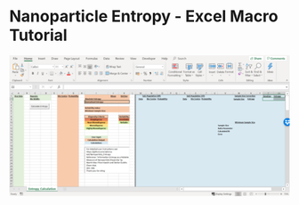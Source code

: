 # Nanoparticle Entropy - Excel Macro Tutorial

<p align="center">
    <img src="https://raw.githubusercontent.com/adrena-lab/Nanoparticle_Entropy/Excel-Macro/Figures/Excel1.png?token=ALJSGH44K5LRD4ND2NP6LRK6OZT4C" width="600">
</p>
